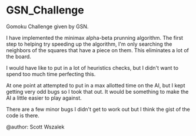 # GSN_Challenge
Gomoku Challenge given by GSN.

I have implemented the minimax alpha-beta prunning algorithm.
The first step to helping try speeding up the algorithm, I'm only searching the neighbors of the squares that have a piece on them. This eliminates a lot of the board.

I would have like to put in a lot of heuristics checks, but I didn't want to spend too much time perfecting this.

At one point at attempted to put in a max allotted time on the AI, but I kept getting very odd bugs so I took that out. It would be something to make the AI a little easier to play against.

There are a few minor bugs I didn't get to work out but I think the gist of the code is there.

@author: Scott Wszalek